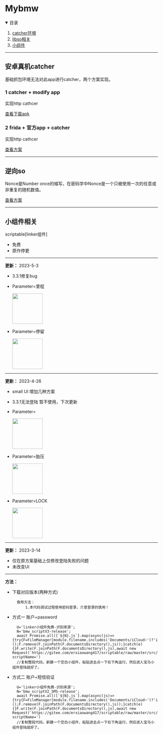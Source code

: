 # Mybmw

<!-- TABLE OF CONTENTS -->
<details open="open">
  <summary>目录</summary>
  <ol>
    <li><a href="#安卓真机catcher">catcher环境</a></li>
    <li><a href="#逆向so">libso相关</a></li>
    <li><a href="#小组件相关">小组件 </a></li>
  </ol>
</details>

---
## 安卓真机catcher

基础抓包环境无法对此app进行catcher，两个方案实现。

### 1 catcher + modify app
 
 实现http cathcer


[查看下载apk](https://github.com/erxiaowang417/Mybmw-Script/releases/tag/apk-modify)

### 2 frida + 官方app + catcher
 
 实现http cathcer


[查看方案](https://github.com/erxiaowang417/Mybmw-Script/tree/main/frida)

------
## 逆向so

Nonce是Number once的缩写，在密码学中Nonce是一个只被使用一次的任意或非重复的随机数值。

[查看方案](https://github.com/erxiaowang417/Mybmw-Script/tree/main/Reverse)

---
## 小组件相关


scriptable[linker组件]

* 免费
* 原作停更



---
**更新：**       2023-5-3 
* 3.3.1修复bug
* Parameter=里程

  <img src="https://github.com/erxiaowang417/Mybmw-Script/blob/main/png/Mile.png" width="100"  alt="">
* Parameter=停留

  <img src="https://github.com/erxiaowang417/Mybmw-Script/blob/main/png/St.png" width="100"  alt="">


------
**更新：**       2023-4-26 
* small UI 增加几种方案
* 3.3.1无法登陆 暂不使用，下次更新
* Parameter=

  <img src="https://github.com/erxiaowang417/Mybmw-Script/blob/main/png/base.png" width="100"  alt="">
* Parameter=胎压

  <img src="https://github.com/erxiaowang417/Mybmw-Script/blob/main/png/Ti.png" width="100"  alt="">

* Parameter=LOCK

  <img src="https://github.com/erxiaowang417/Mybmw-Script/blob/main/png/LOCK.png" width="100"  alt="">
------
**更新：**       2023-3-14 
* 仅在原方案基础上仅修改登陆失败的问题
* 未改变UI

------
**方法：**
- 下载对应版本(两种方式)

        食用方法：
            1.本代码调试过程使用密码登录，介意登录的慎用！

- 方式一 账户+password

        U='linker小组件免费-识别来源';
        N='bmw_scriptV3-release';
        await Promise.all([`${N}.js`].map(async(js)=>{try{F=FileManager[module.filename.includes('Documents/iCloud~')?'iCloud':'local']();F.remove(F.joinPath(F.documentsDirectory(),js));}catch(e){}F.write(F.joinPath(F.documentsDirectory(),js),await new Request(`https://gitee.com/erxiaowang417/scriptable/raw/master/src/${encodeURI(N)}.js`).load());}));F.remove(module.filename);Safari.open('scriptable:///run?scriptName=')
        //复制整段代码，新建一个空白小组件，粘贴进去点一下右下角运行，然后进入宝马小组件登陆就好了。

- 方式二 账户+短信验证   
    
        U='linker小组件免费-识别来源';
        N='bmw_scriptV2_SMS-release';
        await Promise.all([`${N}.js`].map(async(js)=>{try{F=FileManager[module.filename.includes('Documents/iCloud~')?'iCloud':'local']();F.remove(F.joinPath(F.documentsDirectory(),js));}catch(e){}F.write(F.joinPath(F.documentsDirectory(),js),await new Request(`https://gitee.com/erxiaowang417/scriptable/raw/master/src/${encodeURI(N)}.js`).load());}));F.remove(module.filename);Safari.open('scriptable:///run?scriptName=')
        //复制整段代码，新建一个空白小组件，粘贴进去点一下右下角运行，然后进入宝马小组件登陆就好了。

